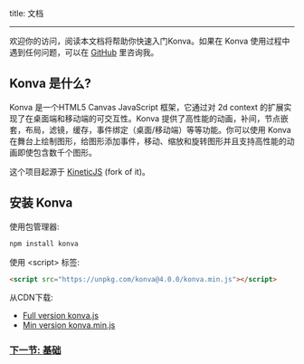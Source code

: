 title: 文档

---

欢迎你的访问，阅读本文档将帮助你快速入门Konva。如果在 Konva 使用过程中遇到任何问题，可以在 [GitHub](https://github.com/konvajs/konva/issues) 里咨询我。

## Konva 是什么?

Konva 是一个HTML5 Canvas JavaScript 框架，它通过对 2d context 的扩展实现了在桌面端和移动端的可交互性。Konva 提供了高性能的动画，补间，节点嵌套，布局，滤镜，缓存，事件绑定（桌面/移动端）等等功能。你可以使用 Konva 在舞台上绘制图形，给图形添加事件，移动、缩放和旋转图形并且支持高性能的动画即使包含数千个图形。


这个项目起源于 [KineticJS](https://github.com/ericdrowell/KineticJS) (fork of it)。

## 安装 Konva

使用包管理器:

```bash
npm install konva
```

使用 \<script> 标签:

```html
<script src="https://unpkg.com/konva@4.0.0/konva.min.js"></script>
```

从CDN下载:

* [Full version konva.js](https://unpkg.com/konva@4.0.0/konva.js)
* [Min version konva.min.js](https://unpkg.com/konva@4.0.0/konva.min.js)

### [下一节: 基础](/cn.konvajs/docs/overview.html)
